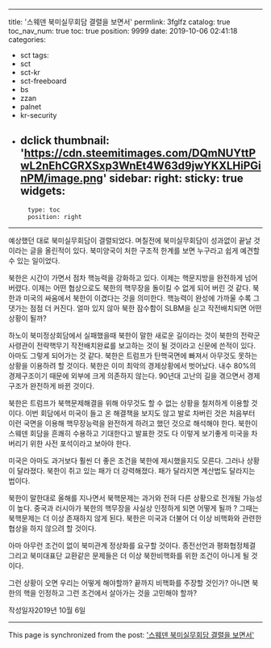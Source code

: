 
---
title: '스웨덴 북미실무회담 결렬을 보면서'
permlink: 3fglfz
catalog: true
toc_nav_num: true
toc: true
position: 9999
date: 2019-10-06 02:41:18
categories:
- sct
tags:
- sct
- sct-kr
- sct-freeboard
- bs
- zzan
- palnet
- kr-security
- dclick
thumbnail: 'https://cdn.steemitimages.com/DQmNUYttPwL2nEhCGRXSxp3WnEt4W63d9jwYKXLHiPGinPM/image.png'
sidebar:
    right:
        sticky: true
widgets:
    -
        type: toc
        position: right
---


예상했던 대로 북미실무회담이 결렬되었다. 며칠전에 북미실무회담이 성과없이 끝날 것이라는 글을 올린적이 있다. 북미양국이 처한 구조적 한계를 보면 누구라고 쉽게 예견할 수 있는 일이었다.

북한은 시간이 가면서 점차 핵능력을 강화하고 있다. 이제는 핵문지방을 완전하게 넘어 버렸다. 이제는 어떤 협상으로도 북한의 핵무장을 돌이킬 수 없게 되어 버린 것 같다. 북한과 미국의 싸움에서 북한이 이겼다는 것을 의미한다. 핵능력이 완성에 가까울 수록 그 댓가는 점점 더 커진다. 얼마 있지 않아 북한 잠수함이 SLBM을 싣고 작전배치되면 어떤 상황이 될까?

하노이 북미정상회담에서 실패했을때 북한이 말한 새로운 길이라는 것이 북한의 전략군 사령관이 전략핵무기 작전배치완료를 보고하는 것이 될 것이라고 신문에 쓴적이 있다. 아마도 그렇게 되어가는 것 같다. 북한은 트럼프가 탄핵국면에 빠져서 아무것도 못하는 상황을 이용하려 할 것이다. 북한은 이미 최악의 경제상황에서 벗어났다. 내수 80%의 경제구조이기 때문에 외부에 크게 의존하지 않는다. 90년대 고난의 길을 겪으면서 경제구조가 완전하게 바뀐 것이다.

북한은 트럼프가 북핵문제해결을 위해 아무것도 할 수 없는 상황을 철저하게 이용할 것이다. 이번 회담에서 미국이 들고 온 해결책을 보지도 않고 발로 차버린 것은 처음부터 이런 국면을 이용해 핵무장능력을 완전하게 하려고 했던 것으로 해석해야 한다. 북한이 스웨덴 회담을 흔쾌히 수용하고 기대한다고 발표한 것도 다 이렇게 보기좋게 미국을 차버리기 위한 사전 포석이라고 보아야 한다.

미국은 아마도 과거보다 훨씬 더 좋은 조건을 북한에 제시했을지도 모른다. 그러나 상황이 달라졌다. 북한이 쥐고 있는 패가 더 강력해졌다. 패가 달라지면 계산법도 달라지는 법이다.

북한이 말한대로 올해를 지나면서 북핵문제는 과거와 전혀 다른 상황으로 전개될 가능성이 높다. 중국과 러시아가 북한의 핵무장을 사실상 인정하게 되면 어떻게 될까 ? 그때는 북핵문제는 더 이상 존재하지 않게 된다. 북한은 미국과 더불어 더 이상 비핵화와 관련한 협상을 하지 않으려 할 것이다.

아마 아무런 조건이 없이 북미관계 정상화를 요구할 것이다. 종전선언과 평화협정체결 그리고 북미대표단 교환같은 문제들은 더 이상 북한비핵화를 위한 조건이 아니게 될 것이다.

그런 상황이 오면 우리는 어떻게 해야할까? 끝까지 비핵화를 주장할 것인가? 아니면 북한의 핵을 인정하고 그런 조건에서 살아가는 것을 고민해야 할까?


작성일자2019년 10월 6일

- - -

This page is synchronized from the post: ['스웨덴 북미실무회담 결렬을 보면서'](https://steemit.com/@oldstone/3fglfz)
